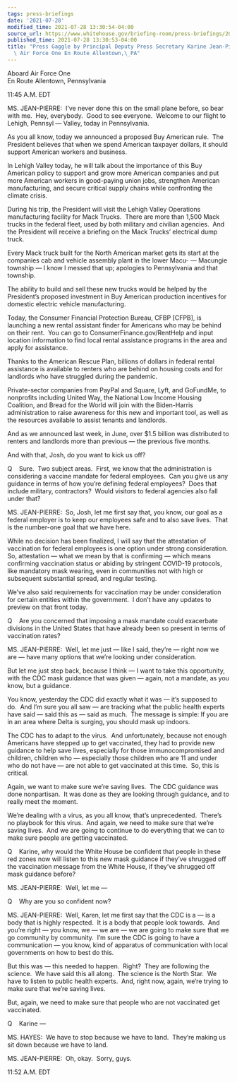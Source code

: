 ```yaml
---
tags: press-briefings
date: '2021-07-28'
modified_time: 2021-07-28 13:30:54-04:00
source_url: https://www.whitehouse.gov/briefing-room/press-briefings/2021/07/28/press-gaggle-by-principal-deputy-press-secretary-karine-jean-pierre-aboard-air-force-one-en-route-allentown-pa/
published_time: 2021-07-28 13:30:53-04:00
title: "Press Gaggle by Principal Deputy Press Secretary Karine Jean-Pierre Aboard\
  \ Air Force One En Route Allentown,\_PA"
---
```

 
Aboard Air Force One  
En Route Allentown, Pennsylvania

11:45 A.M. EDT

MS. JEAN-PIERRE:  I’ve never done this on the small plane before, so
bear with me.  Hey, everybody.  Good to see everyone.  Welcome to our
flight to Lehigh, Pennsyl — Valley, today in Pennsylvania.

As you all know, today we announced a proposed Buy American rule.  The
President believes that when we spend American taxpayer dollars, it
should support American workers and business.

In Lehigh Valley today, he will talk about the importance of this Buy
American policy to support and grow more American companies and put more
American workers in good-paying union jobs, strengthen American
manufacturing, and secure critical supply chains while confronting the
climate crisis. 

During his trip, the President will visit the Lehigh Valley Operations
manufacturing facility for Mack Trucks.  There are more than 1,500 Mack
trucks in the federal fleet, used by both military and civilian
agencies.  And the President will receive a briefing on the Mack Trucks’
electrical dump truck.

Every Mack truck built for the North American market gets its start at
the companies cab and vehicle assembly plant in the lower Macu- —
Macungie township — I know I messed that up; apologies to Pennsylvania
and that township. 

The ability to build and sell these new trucks would be helped by the
President’s proposed investment in Buy American production incentives
for domestic electric vehicle manufacturing.

Today, the Consumer Financial Protection Bureau, CFBP \[CFPB\], is
launching a new rental assistant finder for Americans who may be behind
on their rent.  You can go to ConsumerFinance.gov/RentHelp and input
location information to find local rental assistance programs in the
area and apply for assistance.

Thanks to the American Rescue Plan, billions of dollars in federal
rental assistance is available to renters who are behind on housing
costs and for landlords who have struggled during the pandemic.

Private-sector companies from PayPal and Square, Lyft, and GoFundMe, to
nonprofits including United Way, the National Low Income Housing
Coalition, and Bread for the World will join with the Biden-Harris
administration to raise awareness for this new and important tool, as
well as the resources available to assist tenants and landlords.

And as we announced last week, in June, over $1.5 billion was
distributed to renters and landlords more than previous — the previous
five months.

And with that, Josh, do you want to kick us off?

Q    Sure.  Two subject areas.  First, we know that the administration
is considering a vaccine mandate for federal employees.  Can you give us
any guidance in terms of how you’re defining federal employees?  Does
that include military, contractors?  Would visitors to federal agencies
also fall under that?

MS. JEAN-PIERRE:  So, Josh, let me first say that, you know, our goal as
a federal employer is to keep our employees safe and to also save
lives.  That is the number-one goal that we have here.

While no decision has been finalized, I will say that the attestation of
vaccination for federal employees is one option under strong
consideration.  So, attestation — what we mean by that is confirming —
which means confirming vaccination status or abiding by stringent
COVID-19 protocols, like mandatory mask wearing, even in communities not
with high or subsequent substantial spread, and regular testing.

We’ve also said requirements for vaccination may be under consideration
for certain entities within the government.  I don’t have any updates to
preview on that front today.

Q    Are you concerned that imposing a mask mandate could exacerbate
divisions in the United States that have already been so present in
terms of vaccination rates?

MS. JEAN-PIERRE:  Well, let me just — like I said, they’re — right now
we are — have many options that we’re looking under consideration.

But let me just step back, because I think — I want to take this
opportunity, with the CDC mask guidance that was given — again, not a
mandate, as you know, but a guidance. 

You know, yesterday the CDC did exactly what it was — it’s supposed to
do.  And I’m sure you all saw — are tracking what the public health
experts have said — said this as — said as much.  The message is simple:
If you are in an area where Delta is surging, you should mask up
indoors. 

The CDC has to adapt to the virus.  And unfortunately, because not
enough Americans have stepped up to get vaccinated, they had to provide
new guidance to help save lives, especially for those immunocompromised
and children, children who — especially those children who are 11 and
under who do not have — are not able to get vaccinated at this time. 
So, this is critical.

Again, we want to make sure we’re saving lives.  The CDC guidance was
done nonpartisan.  It was done as they are looking through guidance, and
to really meet the moment. 

We’re dealing with a virus, as you all know, that’s unprecedented. 
There’s no playbook for this virus.  And again, we need to make sure
that we’re saving lives.  And we are going to continue to do everything
that we can to make sure people are getting vaccinated.

Q    Karine, why would the White House be confident that people in these
red zones now will listen to this new mask guidance if they’ve shrugged
off the vaccination message from the White House, if they’ve shrugged
off mask guidance before?

MS. JEAN-PIERRE:  Well, let me —

Q    Why are you so confident now? 

MS. JEAN-PIERRE:  Well, Karen, let me first say that the CDC is a — is a
body that is highly respected.  It is a body that people look towards. 
And you’re right — you know, we — we are — we are going to make sure
that we go community by community.  I’m sure the CDC is going to have a
communication — you know, kind of apparatus of communication with local
governments on how to best do this. 

But this was — this needed to happen.  Right?  They are following the
science.  We have said this all along.  The science is the North Star. 
We have to listen to public health experts.  And, right now, again,
we’re trying to make sure that we’re saving lives.

But, again, we need to make sure that people who are not vaccinated get
vaccinated. 

Q    Karine —

MS. HAYES:  We have to stop because we have to land.  They’re making us
sit down because we have to land.

MS. JEAN-PIERRE:  Oh, okay.  Sorry, guys.

11:52 A.M. EDT

